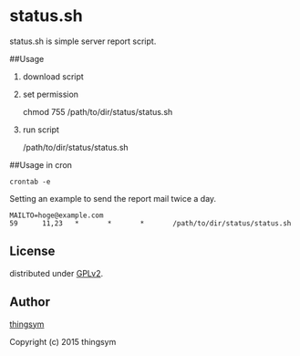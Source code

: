 # status.sh

status.sh is simple server report script.

##Usage

1. download script
2. set permission

	chmod 755 /path/to/dir/status/status.sh

3. run script

	/path/to/dir/status/status.sh

##Usage in cron

	crontab -e

Setting an example to send the report mail twice a day.

	MAILTO=hoge@example.com
	59      11,23   *       *       *       /path/to/dir/status/status.sh

## License

distributed under [GPLv2](https://www.gnu.org/licenses/gpl-2.0.html).

## Author

[thingsym](https://github.com/thingsym)

Copyright (c) 2015 thingsym
